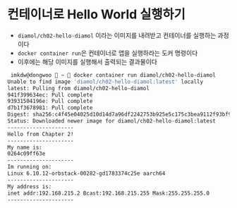 # 컨테이너로 Hello World 실행하기

- `diamol/ch02-hello-diamol` 이라는 이미지를 내려받고 컨테이너를 실행하는 과정이다
- `docker container run`은 컨테이너로 앱을 실행하라는 도커 명령이다
- 이후에는 해당 이미지를 실행해서 출력되는 결과물이다

```bash
 imkdw@dongwoo  ~  docker container run diamol/ch02-hello-diamol
Unable to find image 'diamol/ch02-hello-diamol:latest' locally
latest: Pulling from diamol/ch02-hello-diamol
941f399634ec: Pull complete
93931504196e: Pull complete
d7b1f3678981: Pull complete
Digest: sha256:c4f45e04025d10d14d7a96df2242753b925e5c175c3bea9112f93bf9c55d4474
Status: Downloaded newer image for diamol/ch02-hello-diamol:latest
---------------------
Hello from Chapter 2!
---------------------
My name is:
0264c09ff63e
---------------------
Im running on:
Linux 6.10.12-orbstack-00282-gd1783374c25e aarch64
---------------------
My address is:
inet addr:192.168.215.2 Bcast:192.168.215.255 Mask:255.255.255.0
---------------------
```
